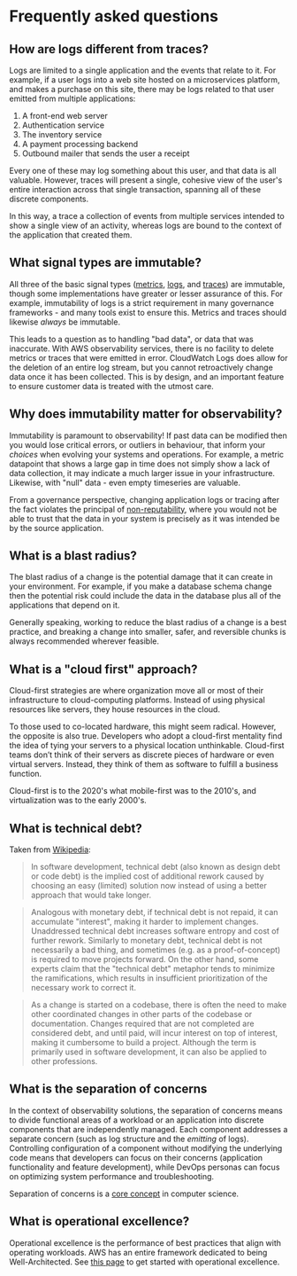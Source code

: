 # Frequently asked questions

## How are logs different from traces?

Logs are limited to a single application and the events that relate to it. For example, if a user logs into a web site hosted on a microservices platform, and makes a purchase on this site, there may be logs related to that user emitted from multiple applications:

1. A front-end web server
1. Authentication service
1. The inventory service
1. A payment processing backend
1. Outbound mailer that sends the user a receipt

Every one of these may log something about this user, and that data is all valuable. However, traces will present a single, cohesive view of the user's entire interaction across that single transaction, spanning all of these discrete components.

In this way, a trace a collection of events from multiple services intended to show a single view of an activity, whereas logs are bound to the context of the application that created them.

## What signal types are immutable?

All three of the basic signal types ([metrics](../signals/metrics/), [logs](../signals/logs/), and [traces](../signals/traces/)) are immutable, though some implementations have greater or lesser assurance of this. For example, immutability of logs is a strict requirement in many governance frameworks - and many tools exist to ensure this. Metrics and traces should likewise *always* be immutable. 

This leads to a question as to handling "bad data", or data that was inaccurate. With  AWS observability services, there is no facility to delete metrics or traces that were emitted in error. CloudWatch Logs does allow for the deletion of an entire log stream, but you cannot retroactively change data once it has been collected. This is by design, and an important feature to ensure customer data is treated with the utmost care.

## Why does immutability matter for observability?

Immutability is paramount to observability! If past data can be modified then you would lose critical errors, or outliers in behaviour, that inform your *choices* when evolving your systems and operations. For example, a metric datapoint that shows a large gap in time does not simply show a lack of data collection, it may indicate a much larger issue in your infrastructure. Likewise, with "null" data - even empty timeseries are valuable.

From a governance perspective, changing application logs or tracing after the fact violates the principal of [non-reputability](https://en.wikipedia.org/wiki/Non-repudiation), where you would not be able to trust that the data in your system is precisely as it was intended be by the source application. 

## What is a blast radius?

The blast radius of a change is the potential damage that it can create in your environment. For example, if you make a database schema change then the potential risk could include the data in the database plus all of the applications that depend on it.

Generally speaking, working to reduce the blast radius of a change is a best practice, and breaking a change into smaller, safer, and reversible chunks is always recommended wherever feasible.

## What is a "cloud first" approach?

Cloud-first strategies are where organization move all or most of their infrastructure to cloud-computing platforms. Instead of using physical resources like servers, they house resources in the cloud. 

To those used to co-located hardware, this might seem radical. However, the opposite is also true. Developers who adopt a cloud-first mentality find the idea of tying your servers to a physical location unthinkable. Cloud-first teams don’t think of their servers as discrete pieces of hardware or even virtual servers. Instead, they think of them as software to fulfill a business function.

Cloud-first is to the 2020's what mobile-first was to the 2010's, and virtualization was to the early 2000's. 

## What is technical debt?

Taken from [Wikipedia](https://en.wikipedia.org/wiki/Technical_debt):

> In software development, technical debt (also known as design debt or code debt) is the implied cost of additional rework caused by choosing an easy (limited) solution now instead of using a better approach that would take longer.

> Analogous with monetary debt, if technical debt is not repaid, it can accumulate "interest", making it harder to implement changes. Unaddressed technical debt increases software entropy and cost of further rework. Similarly to monetary debt, technical debt is not necessarily a bad thing, and sometimes (e.g. as a proof-of-concept) is required to move projects forward. On the other hand, some experts claim that the "technical debt" metaphor tends to minimize the ramifications, which results in insufficient prioritization of the necessary work to correct it.

> As a change is started on a codebase, there is often the need to make other coordinated changes in other parts of the codebase or documentation. Changes required that are not completed are considered debt, and until paid, will incur interest on top of interest, making it cumbersome to build a project. Although the term is primarily used in software development, it can also be applied to other professions. 

## What is the separation of concerns

In the context of observability solutions, the separation of concerns means to divide functional areas of a workload or an application into discrete components that are independently managed. Each component addresses a separate concern (such as log structure and the *emitting* of logs). Controlling configuration of a component without modifying the underlying code means that developers can focus on their concerns (application functionality and feature development), while DevOps personas can focus on optimizing system performance and troubleshooting.

Separation of concerns is a [core concept](https://en.wikipedia.org/wiki/Separation_of_concerns) in computer science.

## What is operational excellence?

Operational excellence is the performance of best practices that align with operating workloads. AWS has an entire framework dedicated to being Well-Architected. See [this page](https://docs.aws.amazon.com/wellarchitected/latest/operational-excellence-pillar/welcome.html) to get started with operational excellence.